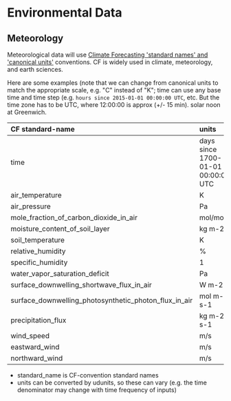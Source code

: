# Environmental Data

## Meteorology

Meteorological data will use [Climate Forecasting 'standard names' and 'canonical units'](http://cfconventions.org/Data/cf-standard-names/29/build/cf-standard-name-table.html) conventions. CF is widely used in climate, meteorology, and earth sciences.

Here are some examples (note that we can change from canonical units to match the appropriate scale, e.g. "C" instead of "K"; time can use any base time and time step (e.g. `hours since 2015-01-01 00:00:00 UTC`, etc.  But the time zone has to be UTC, where 12:00:00 is approx (+/- 15 min). solar noon at Greenwich.

| CF standard-name                          | units | 
|:------------------------------------------|:------|
| time | days since 1700-01-01 00:00:00 UTC|
| air_temperature                       | K     | 
| air_pressure                         | Pa    | 
| mole_fraction_of_carbon_dioxide_in_air    | mol/mol |
| moisture_content_of_soil_layer            | kg m-2 |        
| soil_temperature                          | K     | 
| relative_humidity                         | % | 
| specific_humidity                     | 1 | 
| water_vapor_saturation_deficit            | Pa    |  | surface_downwelling_longwave_flux_in_air | W m-2 |  
| surface_downwelling_shortwave_flux_in_air| W m-2 |
| surface_downwelling_photosynthetic_photon_flux_in_air | mol m-2 s-1 |
| precipitation_flux                    |  kg m-2 s-1 |          
| wind_speed                                | m/s   | 
| eastward_wind                         | m/s   |
| northward_wind                        | m/s   |

* standard_name is CF-convention standard names
* units can be converted by udunits, so these can vary (e.g. the time denominator may change with time frequency of inputs)


